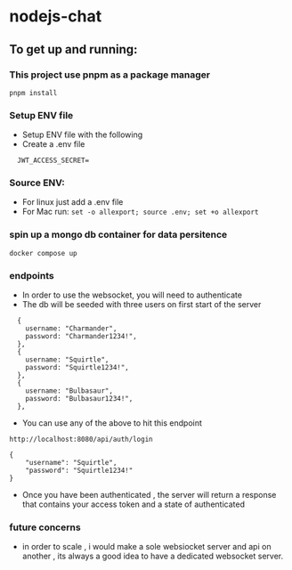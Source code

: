 # nodejs-chat

## To get up and running:

### This project use pnpm as a package manager

```
pnpm install
```

### Setup ENV file

- Setup ENV file with the following
- Create a .env file

```
  JWT_ACCESS_SECRET=
```

### Source ENV:

- For linux just add a .env file
- For Mac run:
  `set -o allexport; source .env; set +o allexport`

### spin up a mongo db container for data persitence

```
docker compose up
```

### endpoints

- In order to use the websocket, you will need to authenticate
- The db will be seeded with three users on first start of the server

```
  {
    username: "Charmander",
    password: "Charmander1234!",
  },
  {
    username: "Squirtle",
    password: "Squirtle1234!",
  },
  {
    username: "Bulbasaur",
    password: "Bulbasaur1234!",
  },
```

- You can use any of the above to hit this endpoint
```
http://localhost:8080/api/auth/login

{
	"username": "Squirtle",
	"password": "Squirtle1234!"
}

```

- Once you have been authenticated , the server will return a response that contains your access token and a state of authenticated


### future concerns

- in order to scale , i would make a sole websiocket server and api on another , its always a good idea to have a dedicated websocket server.


